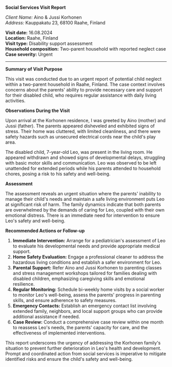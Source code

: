 **Social Services Visit Report**

*Client Name:* Aino & Jussi Korhonen  
*Address:* Kauppakatu 23, 68100 Raahe, Finland  

**Visit date:** 16.08.2024  
**Location:** Raahe, Finland  
**Visit type:** Disability support assessment  
**Household composition:** Two-parent household with reported neglect case  
**Case severity:** Urgent

---

**Summary of Visit Purpose**

This visit was conducted due to an urgent report of potential child neglect within a two-parent household in Raahe, Finland. The case context involves concerns about the parents' ability to provide necessary care and support for their disabled child, who requires regular assistance with daily living activities.

**Observations During the Visit**

Upon arrival at the Korhonen residence, I was greeted by Aino (mother) and Jussi (father). The parents appeared disheveled and exhibited signs of stress. Their home was cluttered, with limited cleanliness, and there were safety hazards such as unsecured electrical cords near the child's play area.

The disabled child, 7-year-old Leo, was present in the living room. He appeared withdrawn and showed signs of developmental delays, struggling with basic motor skills and communication. Leo was observed to be left unattended for extended periods while his parents attended to household chores, posing a risk to his safety and well-being.

**Assessment**

The assessment reveals an urgent situation where the parents' inability to manage their child's needs and maintain a safe living environment puts Leo at significant risk of harm. The family dynamics indicate that both parents are overwhelmed by the demands of caring for Leo, coupled with their own emotional distress. There is an immediate need for intervention to ensure Leo's safety and well-being.

**Recommended Actions or Follow-up**

1. **Immediate Intervention:** Arrange for a pediatrician's assessment of Leo to evaluate his developmental needs and provide appropriate medical support.
2. **Home Safety Evaluation:** Engage a professional cleaner to address the hazardous living conditions and establish a safer environment for Leo.
3. **Parental Support:** Refer Aino and Jussi Korhonen to parenting classes and stress management workshops tailored for families dealing with disabled children, emphasizing caregiving skills and emotional resilience.
4. **Regular Monitoring:** Schedule bi-weekly home visits by a social worker to monitor Leo's well-being, assess the parents' progress in parenting skills, and ensure adherence to safety measures.
5. **Emergency Contacts:** Establish an emergency contact list involving extended family, neighbors, and local support groups who can provide additional assistance if needed.
6. **Case Review:** Conduct a comprehensive case review within one month to reassess Leo's needs, the parents' capacity for care, and the effectiveness of implemented interventions.

This report underscores the urgency of addressing the Korhonen family's situation to prevent further deterioration in Leo's health and development. Prompt and coordinated action from social services is imperative to mitigate identified risks and ensure the child's safety and well-being.